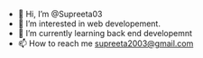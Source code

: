 - 👋 Hi, I’m @Supreeta03
- 👀 I’m interested in web developement.
- 🌱 I’m currently learning back end developemnt
- 📫 How to reach me supreeta2003@gmail.com

<!---
Supreeta03/Supreeta03 is a ✨ special ✨ repository because its `README.md` (this file) appears on your GitHub profile.
You can click the Preview link to take a look at your changes.
--->
